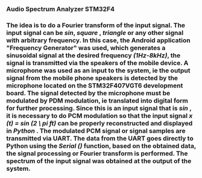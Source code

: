 <h3>Audio Spectrum Analyzer STM32F4<h3>
<p>The idea is to do a Fourier transform of the input signal. The input signal can be <i>sin</i>, <i> square </i>, <i> triangle </i> or any other signal with arbitrary frequency. In this case, the Android application "Frequency Generator" was used, which generates a sinusoidal signal at the desired frequency <i>(1Hz-8kHz)</i>, the signal is transmitted via the speakers of the mobile device. A microphone was used as an input to the system, ie the output signal from the mobile phone speakers is detected by the microphone located on the <b>STM32F407VGT6</b> development board. The signal detected by the microphone must be modulated by PDM modulation, ie translated into digital form for further processing. Since this is an input signal that is <i> sin </i>, it is necessary to do PCM modulation so that the input signal <i> x (t) = sin (2 \ pi ft) </i> can be properly reconstructed and displayed in <i> Python </i>. The modulated PCM signal or signal samples are transmitted via UART. The data from the UART goes directly to Python using the <i> Serial () </i> function, based on the obtained data, the signal processing or Fourier transform is performed. The spectrum of the input signal was obtained at the output of the system.</p>
